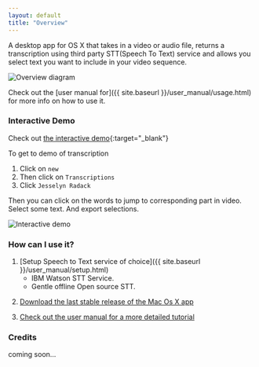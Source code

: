 ```yaml
---
layout: default
title: "Overview"
---
```



A desktop app for OS X that takes in a video or audio file, returns a transcription using third party STT(Speech To Text) service and allows you select text you want to include in your video sequence. 

<img src="{{ site.baseurl }}/img/tutorial/0_diagram.png" class="sixtypercent" alt="Overview diagram">

<!-- use diagram from blog post -->

Check out the [user manual for]({{ site.baseurl }}/user_manual/usage.html) for more info on how to use it.

### Interactive Demo 

Check out [the interactive demo]({{site.demo}}){:target="_blank"} 

To get to demo of transcription 

1. Click on `new`
2. Then click on `Transcriptions`
3. Click `Jesselyn Radack`

Then you can click on the words to jump to corresponding part in video. Select some text. And export selections.

<img src="{{ site.baseurl }}/img/gif/3_transcription.gif" class="sixtypercent" alt="Interactive demo">

### How can I use it?

1. [Setup Speech to Text service of choice]({{ site.baseurl }}/user_manual/setup.html) 
	-  IBM Watson STT Service.
	-  Gentle offline Open source STT.
<!-- find bluemix tutorial on IBM site -->
2. [Download the last stable release of the Mac Os X app ]({{site.download}})     
<!--  -->
3. [Check out the user manual for a more detailed tutorial]({{site.baseurl}}/user_manual/usage.html)   



### Credits 

coming soon...